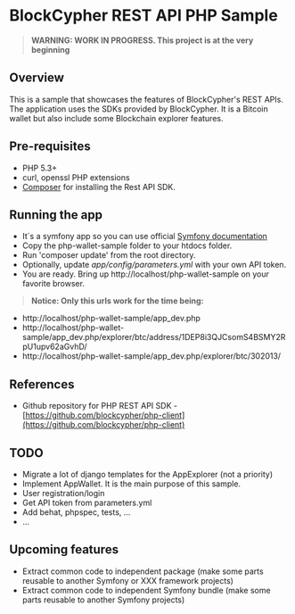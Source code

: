 BlockCypher REST API PHP Sample
===============================

> **WARNING: WORK IN PROGRESS. This project is at the very beginning**

Overview
--------

This is a sample that showcases the features of BlockCypher's REST APIs. The application uses the SDKs provided by BlockCypher.
It is a Bitcoin wallet but also include some Blockchain explorer features.

Pre-requisites
--------------

   * PHP 5.3+
   * curl, openssl PHP extensions
   * [Composer](http://getcomposer.org/download/) for installing the Rest API SDK.
	
Running the app
---------------

   * It´s a symfony app so you can use official [Symfony documentation](http://symfony.com/doc/current/book/installation.html)    
   * Copy the php-wallet-sample folder to your htdocs folder.
   * Run 'composer update' from the root directory.
   * Optionally, update *app/config/parameters.yml* with your own API token.
   * You are ready. Bring up http://localhost/php-wallet-sample on your favorite browser.
   
   > **Notice: Only this urls work for the time being:**
   
   * http://localhost/php-wallet-sample/app_dev.php
   * http://localhost/php-wallet-sample/app_dev.php/explorer/btc/address/1DEP8i3QJCsomS4BSMY2RpU1upv62aGvhD/
   * http://localhost/php-wallet-sample/app_dev.php/explorer/btc/302013/
	
References
----------

   * Github repository for PHP REST API SDK - [https://github.com/blockcypher/php-client](https://github.com/blockcypher/php-client)
   
TODO
----

   * Migrate a lot of django templates for the AppExplorer (not a priority)
   * Implement AppWallet. It is the main purpose of this sample.
   * User registration/login
   * Get API token from parameters.yml
   * Add behat, phpspec, tests, ...
   * ...

Upcoming features
-----------------

   * Extract common code to independent package (make some parts reusable to another Symfony or XXX framework projects)
   * Extract common code to independent Symfony bundle (make some parts reusable to another Symfony projects)